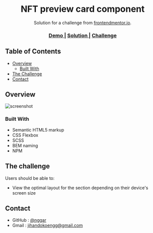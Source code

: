 <h1 align="center">NFT preview card component</h1>

<div align="center">
   Solution for a challenge from  <a href="https://www.frontendmentor.io/" target="_blank">frontendmentor.io</a>.
</div>

<div align="center">
  <h3>
    <a href="https://social-proof.onrender.com/">
      Demo
    </a>
    <span> | </span>
    <a href="https://www.frontendmentor.io/solutions/social-proof-section-html-scss-using-flexbox-for-layouting-rJsknRQbn">
      Solution
    </a>
    <span> | </span>
    <a href="https://www.frontendmentor.io/challenges/social-proof-section-6e0qTv_bA">
      Challenge
    </a>
  </h3>
</div>

<!-- TABLE OF CONTENTS -->

## Table of Contents

-   [Overview](#overview)
    -   [Built With](#built-with)
-   [The Challenge](#the-challenge)
-   [Contact](#contact)

<!-- OVERVIEW -->

## Overview

![screenshot](preview.png)

### Built With

<!-- This section should list any major frameworks that you built your project using. Here are a few examples.-->

-   Semantic HTML5 markup
-   CSS Flexbox
-   SCSS
-   BEM naming
-   NPM

## The challenge

Users should be able to:

-   View the optimal layout for the section depending on their device's screen size

## Contact

-   GitHub : [@nggar](https://github.com/nggar)
-   Gmail : jihandokoengg@gmail.com
